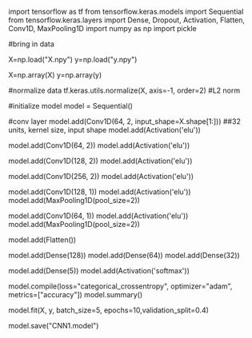 import tensorflow as tf
from tensorflow.keras.models import Sequential
from tensorflow.keras.layers import Dense, Dropout, Activation, Flatten, Conv1D, MaxPooling1D
import numpy as np
import pickle

#bring in data

X=np.load("X.npy")
y=np.load("y.npy")

X=np.array(X)
y=np.array(y)

#normalize data
tf.keras.utils.normalize(X, axis=-1, order=2) #L2 norm


#initialize model
model = Sequential()

#conv layer
model.add(Conv1D(64, 2,  input_shape=X.shape[1:])) ##32 units, kernel size, input shape
model.add(Activation('elu'))

model.add(Conv1D(64, 2))
model.add(Activation('elu'))

model.add(Conv1D(128, 2))
model.add(Activation('elu'))

model.add(Conv1D(256, 2))
model.add(Activation('elu'))

model.add(Conv1D(128, 1))
model.add(Activation('elu'))
model.add(MaxPooling1D(pool_size=2))

model.add(Conv1D(64, 1))
model.add(Activation('elu'))
model.add(MaxPooling1D(pool_size=2))

model.add(Flatten())

model.add(Dense(128))
model.add(Dense(64))
model.add(Dense(32))


model.add(Dense(5))
model.add(Activation('softmax'))

model.compile(loss="categorical_crossentropy", optimizer="adam", metrics=["accuracy"])
model.summary()

model.fit(X, y, batch_size=5, epochs=10,validation_split=0.4)

model.save("CNN1.model")

